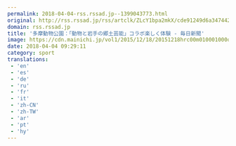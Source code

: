 ```yaml
---
permalink: 2018-04-04-rss.rssad.jp--1399043773.html
original: http://rss.rssad.jp/rss/artclk/ZLcY1bpa2mkX/cde91249d6a3474423fc3863be241c3e?ul=Ft5Y1E0.TH1kZeGuscaeM12ELoQ.TcQ025JrWUxMmVWoWmRJKy4ZLekK_1NYTfODhiEnmgOdONI5fHiMouwoP4bPoheu
domain: rss.rssad.jp
title: '多摩動物公園：「動物と岩手の郷土芸能」コラボ楽しく体験 - 毎日新聞'
image: https://cdn.mainichi.jp/vol1/2015/12/18/20151218hrc00m010001000q/9.jpg?2
date: 2018-04-04 09:29:11
category: sport
translations: 
 - 'en'
 - 'es'
 - 'de'
 - 'ru'
 - 'fr'
 - 'it'
 - 'zh-CN'
 - 'zh-TW'
 - 'ar'
 - 'pt'
 - 'hy'
---
```


